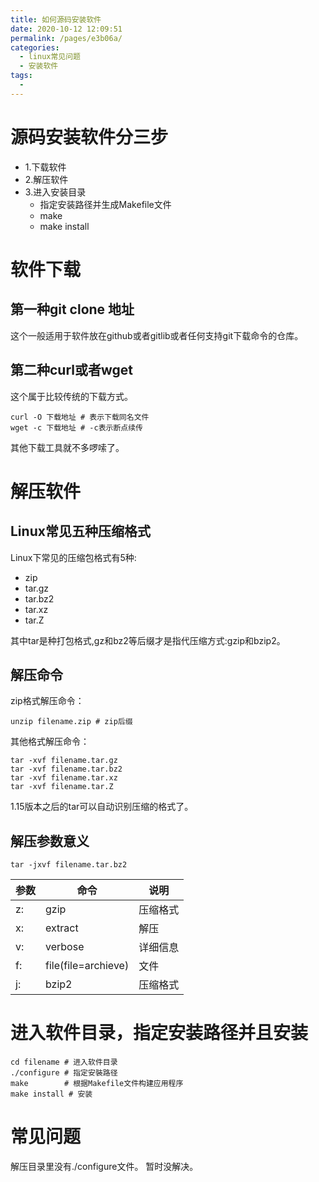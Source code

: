 ```yaml
---
title: 如何源码安装软件
date: 2020-10-12 12:09:51
permalink: /pages/e3b06a/
categories:
  - linux常见问题
  - 安装软件
tags:
  - 
---
```

<!--
 * @Author: 中箭的吴起
 * @Date: 2020-07-19 16:50:44
 * @LastEditTime: 2020-07-20 11:54:39
 * @LastEditors: 中箭的吴起
 * @Description: 
 * @FilePath: \科技文章c:\Users\admin\OneDrive\studybook\linux\linux常见问题\安装软件\如何源码安装软件.md
 * @日行一善，每日一码
--> 
# 源码安装软件分三步

* 1.下载软件
* 2.解压软件
* 3.进入安装目录
    * 指定安装路径并生成Makefile文件
    * make
    * make install

# 软件下载
## 第一种git clone 地址

这个一般适用于软件放在github或者gitlib或者任何支持git下载命令的仓库。
## 第二种curl或者wget
这个属于比较传统的下载方式。
```shell
curl -O 下载地址 # 表示下载同名文件
wget -c 下载地址 # -c表示断点续传
```
其他下载工具就不多啰嗦了。
# 解压软件

## Linux常见五种压缩格式
Linux下常见的压缩包格式有5种:
* zip 
* tar.gz 
* tar.bz2 
* tar.xz 
* tar.Z

其中tar是种打包格式,gz和bz2等后缀才是指代压缩方式:gzip和bzip2。

## 解压命令

zip格式解压命令：
```shell
unzip filename.zip # zip后缀
```
其他格式解压命令：
```shell
tar -xvf filename.tar.gz
tar -xvf filename.tar.bz2
tar -xvf filename.tar.xz
tar -xvf filename.tar.Z
```
1.15版本之后的tar可以自动识别压缩的格式了。

## 解压参数意义

```shell
tar -jxvf filename.tar.bz2
```

| 参数 | 命令                | 说明     |
| ---- | ------------------- | -------- |
| z:   | gzip                | 压缩格式 |
| x:   | extract             | 解压     |
| v:   | verbose             | 详细信息 |
| f:   | file(file=archieve) | 文件     |
| j:   | bzip2               | 压缩格式 |

# 进入软件目录，指定安装路径并且安装
```shell
cd filename # 进入软件目录
./configure # 指定安裝路径
make        # 根据Makefile文件构建应用程序
make install # 安装
```

# 常见问题

解压目录里没有./configure文件。
暂时没解决。

